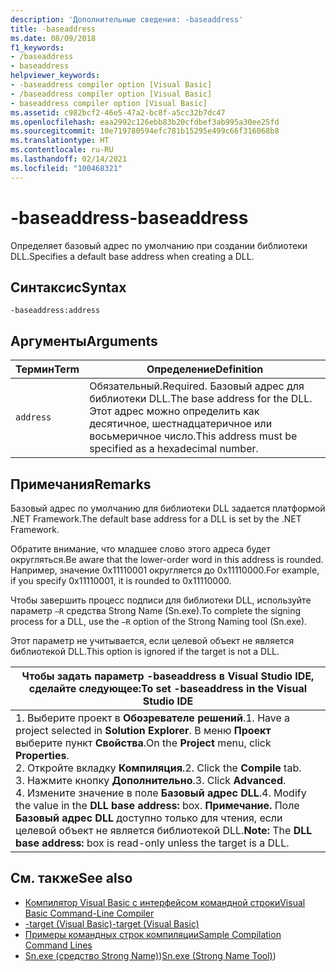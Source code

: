 ```yaml
---
description: 'Дополнительные сведения: -baseaddress'
title: -baseaddress
ms.date: 08/09/2018
f1_keywords:
- /baseaddress
- baseaddress
helpviewer_keywords:
- -baseaddress compiler option [Visual Basic]
- /baseaddress compiler option [Visual Basic]
- baseaddress compiler option [Visual Basic]
ms.assetid: c982bcf2-46e5-47a2-bc8f-a5cc32b7dc47
ms.openlocfilehash: eaa2992c126ebb83b20cfdbef3ab995a30ee25fd
ms.sourcegitcommit: 10e719780594efc781b15295e499c66f316068b8
ms.translationtype: HT
ms.contentlocale: ru-RU
ms.lasthandoff: 02/14/2021
ms.locfileid: "100468321"
---
```

# <a name="-baseaddress"></a><span data-ttu-id="787f9-103">-baseaddress</span><span class="sxs-lookup"><span data-stu-id="787f9-103">-baseaddress</span></span>

<span data-ttu-id="787f9-104">Определяет базовый адрес по умолчанию при создании библиотеки DLL.</span><span class="sxs-lookup"><span data-stu-id="787f9-104">Specifies a default base address when creating a DLL.</span></span>  
  
## <a name="syntax"></a><span data-ttu-id="787f9-105">Синтаксис</span><span class="sxs-lookup"><span data-stu-id="787f9-105">Syntax</span></span>  
  
```console  
-baseaddress:address  
```  
  
## <a name="arguments"></a><span data-ttu-id="787f9-106">Аргументы</span><span class="sxs-lookup"><span data-stu-id="787f9-106">Arguments</span></span>  
  
|<span data-ttu-id="787f9-107">Термин</span><span class="sxs-lookup"><span data-stu-id="787f9-107">Term</span></span>|<span data-ttu-id="787f9-108">Определение</span><span class="sxs-lookup"><span data-stu-id="787f9-108">Definition</span></span>|  
|---|---|  
|`address`|<span data-ttu-id="787f9-109">Обязательный.</span><span class="sxs-lookup"><span data-stu-id="787f9-109">Required.</span></span> <span data-ttu-id="787f9-110">Базовый адрес для библиотеки DLL.</span><span class="sxs-lookup"><span data-stu-id="787f9-110">The base address for the DLL.</span></span> <span data-ttu-id="787f9-111">Этот адрес можно определить как десятичное, шестнадцатеричное или восьмеричное число.</span><span class="sxs-lookup"><span data-stu-id="787f9-111">This address must be specified as a hexadecimal number.</span></span>|  
  
## <a name="remarks"></a><span data-ttu-id="787f9-112">Примечания</span><span class="sxs-lookup"><span data-stu-id="787f9-112">Remarks</span></span>  

 <span data-ttu-id="787f9-113">Базовый адрес по умолчанию для библиотеки DLL задается платформой .NET Framework.</span><span class="sxs-lookup"><span data-stu-id="787f9-113">The default base address for a DLL is set by the .NET Framework.</span></span>  
  
 <span data-ttu-id="787f9-114">Обратите внимание, что младшее слово этого адреса будет округляться.</span><span class="sxs-lookup"><span data-stu-id="787f9-114">Be aware that the lower-order word in this address is rounded.</span></span> <span data-ttu-id="787f9-115">Например, значение 0x11110001 округляется до 0x11110000.</span><span class="sxs-lookup"><span data-stu-id="787f9-115">For example, if you specify 0x11110001, it is rounded to 0x11110000.</span></span>  
  
 <span data-ttu-id="787f9-116">Чтобы завершить процесс подписи для библиотеки DLL, используйте параметр `–R` средства Strong Name (Sn.exe).</span><span class="sxs-lookup"><span data-stu-id="787f9-116">To complete the signing process for a DLL, use the `–R` option of the Strong Naming tool (Sn.exe).</span></span>  
  
 <span data-ttu-id="787f9-117">Этот параметр не учитывается, если целевой объект не является библиотекой DLL.</span><span class="sxs-lookup"><span data-stu-id="787f9-117">This option is ignored if the target is not a DLL.</span></span>  
  
|<span data-ttu-id="787f9-118">Чтобы задать параметр -baseaddress в Visual Studio IDE, сделайте следующее:</span><span class="sxs-lookup"><span data-stu-id="787f9-118">To set -baseaddress in the Visual Studio IDE</span></span>|  
|---|  
|<span data-ttu-id="787f9-119">1.  Выберите проект в **Обозревателе решений**.</span><span class="sxs-lookup"><span data-stu-id="787f9-119">1.  Have a project selected in **Solution Explorer**.</span></span> <span data-ttu-id="787f9-120">В меню **Проект** выберите пункт **Свойства**.</span><span class="sxs-lookup"><span data-stu-id="787f9-120">On the **Project** menu, click **Properties**.</span></span> <br /><span data-ttu-id="787f9-121">2.  Откройте вкладку **Компиляция**.</span><span class="sxs-lookup"><span data-stu-id="787f9-121">2.  Click the **Compile** tab.</span></span><br /><span data-ttu-id="787f9-122">3.  Нажмите кнопку **Дополнительно**.</span><span class="sxs-lookup"><span data-stu-id="787f9-122">3.  Click **Advanced**.</span></span><br /><span data-ttu-id="787f9-123">4.  Измените значение в поле **Базовый адрес DLL**.</span><span class="sxs-lookup"><span data-stu-id="787f9-123">4.  Modify the value in the **DLL base address:** box.</span></span> <span data-ttu-id="787f9-124">**Примечание.**      Поле **Базовый адрес DLL** доступно только для чтения, если целевой объект не является библиотекой DLL.</span><span class="sxs-lookup"><span data-stu-id="787f9-124">**Note:**      The **DLL base address:** box is read-only unless the target is a DLL.</span></span>|  
  
## <a name="see-also"></a><span data-ttu-id="787f9-125">См. также</span><span class="sxs-lookup"><span data-stu-id="787f9-125">See also</span></span>

- [<span data-ttu-id="787f9-126">Компилятор Visual Basic с интерфейсом командной строки</span><span class="sxs-lookup"><span data-stu-id="787f9-126">Visual Basic Command-Line Compiler</span></span>](index.md)
- [<span data-ttu-id="787f9-127">-target (Visual Basic)</span><span class="sxs-lookup"><span data-stu-id="787f9-127">-target (Visual Basic)</span></span>](target.md)
- [<span data-ttu-id="787f9-128">Примеры командных строк компиляции</span><span class="sxs-lookup"><span data-stu-id="787f9-128">Sample Compilation Command Lines</span></span>](sample-compilation-command-lines.md)
- <span data-ttu-id="787f9-129">[Sn.exe (средство Strong Name)](../../../framework/tools/sn-exe-strong-name-tool.md))</span><span class="sxs-lookup"><span data-stu-id="787f9-129">[Sn.exe (Strong Name Tool)](../../../framework/tools/sn-exe-strong-name-tool.md))</span></span>
